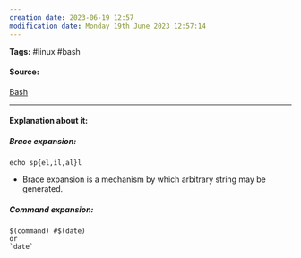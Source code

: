 ```yaml
---
creation date: 2023-06-19 12:57
modification date: Monday 19th June 2023 12:57:14
---
```


**Tags:** #linux #bash 

#### Source:
[Bash](https://tldp.org/LDP/Bash-Beginners-Guide/html/sect_03_04.html)

--------------------------------------

#### Explanation about it:

##### Brace expansion:

```
echo sp{el,il,al}l
```

* Brace expansion is a mechanism by which arbitrary string may be generated.


##### Command expansion:

```
$(command) #$(date)
or
`date`
```